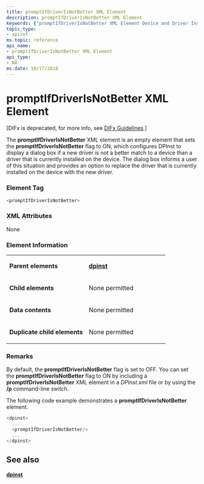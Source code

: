 ```yaml
---
title: promptIfDriverIsNotBetter XML Element
description: promptIfDriverIsNotBetter XML Element
keywords: ["promptIfDriverIsNotBetter XML Element Device and Driver Installation"]
topic_type:
- apiref
ms.topic: reference
api_name:
- promptIfDriverIsNotBetter XML Element
api_type:
- NA
ms.date: 10/17/2018
---
```


# promptIfDriverIsNotBetter XML Element


\[DIFx is deprecated, for more info, see [DIFx Guidelines](./difx-guidelines.md).\]

The **promptIfDriverIsNotBetter** XML element is an empty element that sets the **promptIfDriverIsNotBetter** flag to ON, which configures DPInst to display a dialog box if a new driver is not a better match to a device than a driver that is currently installed on the device. The dialog box informs a user of this situation and provides an option to replace the driver that is currently installed on the device with the new driver.

### Element Tag

```cpp
<promptIfDriverIsNotBetter>
```

### XML Attributes

None

### Element Information

<table>
<colgroup>
<col width="50%" />
<col width="50%" />
</colgroup>
<tbody>
<tr class="odd">
<td align="left"><p><strong>Parent elements</strong></p></td>
<td align="left"><p><a href="dpinst-xml-element.md" data-raw-source="[&lt;strong&gt;dpinst&lt;/strong&gt;](dpinst-xml-element.md)"><strong>dpinst</strong></a></p></td>
</tr>
<tr class="even">
<td align="left"><p><strong>Child elements</strong></p></td>
<td align="left"><p>None permitted</p></td>
</tr>
<tr class="odd">
<td align="left"><p><strong>Data contents</strong></p></td>
<td align="left"><p>None permitted</p></td>
</tr>
<tr class="even">
<td align="left"><p><strong>Duplicate child elements</strong></p></td>
<td align="left"><p>None permitted</p></td>
</tr>
</tbody>
</table>

 

### <a href="" id="comments"></a>Remarks

By default, the **promptIfDriverIsNotBetter** flag is set to OFF. You can set the **promptIfDriverIsNotBetter** flag to ON by including a **promptIfDriverIsNotBetter** XML element in a *DPInst.xml* file or by using the **/p** command-line switch.

The following code example demonstrates a **promptIfDriverIsNotBetter** element.

```cpp
<dpinst>
  ...
  <promptIfDriverIsNotBetter/>
  ...
</dpinst>
```

## See also


[**dpinst**](dpinst-xml-element.md)

 

